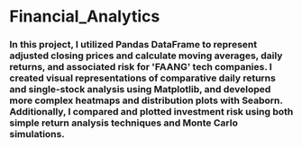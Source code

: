 # Financial_Analytics
### In this project, I utilized Pandas DataFrame to represent adjusted closing prices and calculate moving averages, daily returns, and associated risk for 'FAANG' tech companies. I created visual representations of comparative daily returns and single-stock analysis using Matplotlib, and developed more complex heatmaps and distribution plots with Seaborn. Additionally, I compared and plotted investment risk using both simple return analysis techniques and Monte Carlo simulations.
